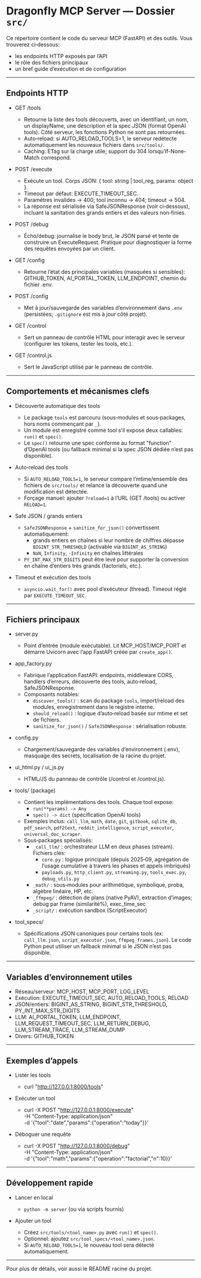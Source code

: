 # Dragonfly MCP Server — Dossier `src/`

Ce répertoire contient le code du serveur MCP (FastAPI) et des outils.
Vous trouverez ci‑dessous:
- les endpoints HTTP exposés par l’API
- le rôle des fichiers principaux
- un bref guide d’exécution et de configuration

---

## Endpoints HTTP

- GET /tools
  - Retourne la liste des tools découverts, avec un identifiant, un nom, un displayName, une description et la spec JSON (format OpenAI tools). Côté serveur, les fonctions Python ne sont pas retournées.
  - Auto‑reload: si AUTO_RELOAD_TOOLS=1, le serveur redétecte automatiquement les nouveaux fichiers dans `src/tools/`.
  - Caching: ETag sur la charge utile; support du 304 lorsqu’If-None-Match correspond.

- POST /execute
  - Exécute un tool. Corps JSON: { tool: string | tool_reg, params: object }.
  - Timeout par défaut: EXECUTE_TIMEOUT_SEC.
  - Paramètres invalides → 400; tool inconnu → 404; timeout → 504.
  - La réponse est sérialisée via SafeJSONResponse (voir ci‑dessous), incluant la sanitation des grands entiers et des valeurs non‑finies.

- POST /debug
  - Écho/debug: journalise le body brut, le JSON parsé et tente de construire un ExecuteRequest. Pratique pour diagnostiquer la forme des requêtes envoyées par un client.

- GET /config
  - Retourne l’état des principales variables (masquées si sensibles): GITHUB_TOKEN, AI_PORTAL_TOKEN, LLM_ENDPOINT, chemin du fichier .env.

- POST /config
  - Met à jour/sauvegarde des variables d’environnement dans `.env` (persistées; `.gitignore` est mis à jour côté projet).

- GET /control
  - Sert un panneau de contrôle HTML pour interagir avec le serveur (configurer les tokens, tester les tools, etc.).

- GET /control.js
  - Sert le JavaScript utilisé par le panneau de contrôle.

---

## Comportements et mécanismes clefs

- Découverte automatique des tools
  - Le package `tools` est parcouru (sous‑modules et sous‑packages, hors noms commençant par `_`).
  - Un module est enregistré comme tool s’il expose deux callables: `run()` et `spec()`.
  - Le `spec()` retourne une spec conforme au format "function" d’OpenAI tools (ou fallback minimal si la spec JSON dédiée n’est pas disponible).

- Auto‑reload des tools
  - Si `AUTO_RELOAD_TOOLS=1`, le serveur compare l’mtime/ensemble des fichiers de `src/tools/` et relance la découverte quand une modification est détectée.
  - Forçage manuel: ajouter `?reload=1` à l’URL (GET /tools) ou activer `RELOAD=1`.

- Safe JSON / grands entiers
  - `SafeJSONResponse` + `sanitize_for_json()` convertissent automatiquement:
    - grands entiers en chaînes si leur nombre de chiffres dépasse `BIGINT_STR_THRESHOLD` (activable via `BIGINT_AS_STRING`)
    - `NaN`, `Infinity`, `-Infinity` en chaînes littérales
  - `PY_INT_MAX_STR_DIGITS` peut être levé pour supporter la conversion en chaîne d’entiers très grands (factoriels, etc.).

- Timeout et exécution des tools
  - `asyncio.wait_for()` avec pool d’exécuteur (thread). Timeout réglé par `EXECUTE_TIMEOUT_SEC`.

---

## Fichiers principaux

- server.py
  - Point d’entrée (module exécutable). Lit MCP_HOST/MCP_PORT et démarre Uvicorn avec l’app FastAPI créée par `create_app()`.

- app_factory.py
  - Fabrique l’application FastAPI: endpoints, middleware CORS, handlers d’erreurs, découverte des tools, auto‑reload, SafeJSONResponse.
  - Composants notables:
    - `discover_tools()` : scan du package `tools`, import/reload des modules, enregistrement dans le registre interne.
    - `should_reload()` : logique d’auto‑reload basée sur mtime et set de fichiers.
    - `sanitize_for_json()` / `SafeJSONResponse` : sérialisation robuste.

- config.py
  - Chargement/sauvegarde des variables d’environnement (.env), masquage des secrets, localisation de la racine du projet.

- ui_html.py / ui_js.py
  - HTML/JS du panneau de contrôle (/control et /control.js).

- tools/ (package)
  - Contient les implémentations des tools. Chaque tool expose:
    - `run(**params) -> Any`
    - `spec() -> dict` (spécification OpenAI tools)
  - Exemples inclus: `call_llm`, `math`, `date`, `git`, `gitbook`, `sqlite_db`, `pdf_search`, `pdf2text`, `reddit_intelligence`, `script_executor`, `universal_doc_scraper`.
  - Sous‑packages spécialisés:
    - `_call_llm/` : orchestrateur LLM en deux phases (stream). Fichiers clés:
      - `core.py` : logique principale (depuis 2025‑09, agrégation de l’usage cumulative à travers les phases et appels imbriqués)
      - `payloads.py`, `http_client.py`, `streaming.py`, `tools_exec.py`, `debug_utils.py`
    - `_math/` : sous‑modules pour arithmétique, symbolique, proba, algèbre linéaire, HP, etc.
    - `_ffmpeg/` : détection de plans (native PyAV), extraction d’images; debug par frame (similarité%), exec_time_sec
    - `_script/` : exécution sandbox (ScriptExecutor)

- tool_specs/
  - Spécifications JSON canoniques pour certains tools (ex: `call_llm.json`, `script_executor.json`, `ffmpeg_frames.json`). Le code Python peut utiliser un fallback minimal si le JSON n’est pas disponible.

---

## Variables d’environnement utiles

- Réseau/serveur: MCP_HOST, MCP_PORT, LOG_LEVEL
- Exécution: EXECUTE_TIMEOUT_SEC, AUTO_RELOAD_TOOLS, RELOAD
- JSON/entiers: BIGINT_AS_STRING, BIGINT_STR_THRESHOLD, PY_INT_MAX_STR_DIGITS
- LLM: AI_PORTAL_TOKEN, LLM_ENDPOINT, LLM_REQUEST_TIMEOUT_SEC, LLM_RETURN_DEBUG, LLM_STREAM_TRACE, LLM_STREAM_DUMP
- Divers: GITHUB_TOKEN

---

## Exemples d’appels

- Lister les tools
  - curl "http://127.0.0.1:8000/tools"

- Exécuter un tool
  - curl -X POST "http://127.0.0.1:8000/execute" \
    -H "Content-Type: application/json" \
    -d '{"tool":"date","params":{"operation":"today"}}'

- Déboguer une requête
  - curl -X POST "http://127.0.0.1:8000/debug" \
    -H "Content-Type: application/json" \
    -d '{"tool":"math","params":{"operation":"factorial","n":10}}'

---

## Développement rapide

- Lancer en local
  - `python -m server` (ou via scripts fournis)

- Ajouter un tool
  - Créez `src/tools/<tool_name>.py` avec `run()` et `spec()`.
  - Optionnel: ajoutez `src/tool_specs/<tool_name>.json`.
  - Si `AUTO_RELOAD_TOOLS=1`, le nouveau tool sera détecté automatiquement.

---

Pour plus de détails, voir aussi le README racine du projet.
